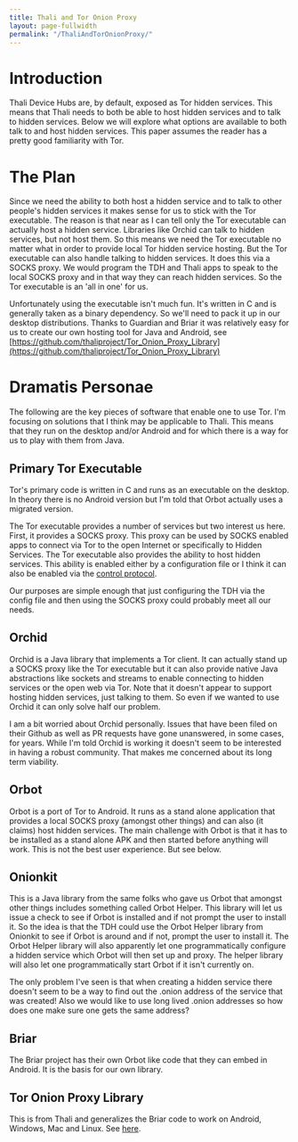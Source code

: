 ```yaml
---
title: Thali and Tor Onion Proxy
layout: page-fullwidth
permalink: "/ThaliAndTorOnionProxy/"
---
```


# Introduction

Thali Device Hubs are, by default, exposed as Tor hidden services. This means that Thali needs to both be able to host hidden services and to talk to hidden services. Below we will explore what options are available to both talk to and host hidden services. This paper assumes the reader has a pretty good familiarity with Tor.

# The Plan

Since we need the ability to both host a hidden service and to talk to other people's hidden services it makes sense for us to stick with the Tor executable. The reason is that near as I can tell only the Tor executable can actually host a hidden service. Libraries like Orchid can talk to hidden services, but not host them. So this means we need the Tor executable no matter what in order to provide local Tor hidden service hosting. But the Tor executable can also handle talking to hidden services. It does this via a SOCKS proxy. We would program the TDH and Thali apps to speak to the local SOCKS proxy and in that way they can reach hidden services. So the Tor executable is an 'all in one' for us.

Unfortunately using the executable isn't much fun. It's written in C and is generally taken as a binary dependency. So we'll need to pack it up in our desktop distributions. Thanks to Guardian and Briar it was relatively easy for us to create our own hosting tool for Java and Android, see [https://github.com/thaliproject/Tor_Onion_Proxy_Library](https://github.com/thaliproject/Tor_Onion_Proxy_Library)

# Dramatis Personae

The following are the key pieces of software that enable one to use Tor. I'm focusing on solutions that I think may be applicable to Thali. This means that they run on the desktop and/or Android and for which there is a way for us to play with them from Java.

## Primary Tor Executable

Tor's primary code is written in C and runs as an executable on the desktop. In theory there is no Android version but I'm told that Orbot actually uses a migrated version.

The Tor executable provides a number of services but two interest us here. First, it provides a SOCKS proxy. This proxy can be used by SOCKS enabled apps to connect via Tor to the open Internet or specifically to Hidden Services. The Tor executable also provides the ability to host hidden services. This ability is enabled either by a configuration file or I think it can also be enabled via the [control protocol](https://gitweb.torproject.org/torspec.git/blob/HEAD:/control-spec.txt).

Our purposes are simple enough that just configuring the TDH via the config file and then using the SOCKS proxy could probably meet all our needs.

## Orchid

Orchid is a Java library that implements a Tor client. It can actually stand up a SOCKS proxy like the Tor executable but it can also provide native Java abstractions like sockets and streams to enable connecting to hidden services or the open web via Tor. Note that it doesn't appear to support hosting hidden services, just talking to them. So even if we wanted to use Orchid it can only solve half our problem.

I am a bit worried about Orchid personally. Issues that have been filed on their Github as well as PR requests have gone unanswered, in some cases, for years. While I'm told Orchid is working it doesn't seem to be interested in having a robust community. That makes me concerned about its long term viability.

## Orbot

Orbot is a port of Tor to Android. It runs as a stand alone application that provides a local SOCKS proxy (amongst other things) and can also (it claims) host hidden services. The main challenge with Orbot is that it has to be installed as a stand alone APK and then started before anything will work. This is not the best user experience. But see below.

## Onionkit

This is a  Java library from the same folks who gave us Orbot that amongst other things includes something called Orbot Helper. This library will let us issue a check to see if Orbot is installed and if not prompt the user to install it. So the idea is that the TDH could use the Orbot Helper library from Onionkit to see if Orbot is around and if not, prompt the user to install it. The Orbot Helper library will also apparently let one programmatically configure a hidden service which Orbot will then set up and proxy. The helper library will also let one programmatically start Orbot if it isn't currently on.

The only problem I've seen is that when creating a hidden service there doesn't seem to be a way to find out the .onion address of the service that was created! Also we would like to use long lived .onion addresses so how does one make sure one gets the same address?

## Briar

The Briar project has their own Orbot like code that they can embed in Android. It is the basis for our own library.

## Tor Onion Proxy Library
This is from Thali and generalizes the Briar code to work on Android, Windows, Mac and Linux. See [here](https://github.com/thaliproject/Tor_Onion_Proxy_Library).
